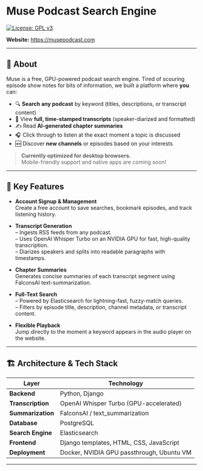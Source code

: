 # Muse Podcast Search Engine

[![License: GPL v3](https://img.shields.io/badge/License-GPLv3-blue.svg)](LICENSE)

**Website:** https://musepodcast.com

---

## 🚀 About

Muse is a free, GPU-powered podcast search engine. Tired of scouring episode show notes for bits of information, we built a platform where **you** can:

- 🔍 **Search any podcast** by keyword (titles, descriptions, or transcript content)  
- 📄 View **full, time-stamped transcripts** (speaker-diarized and formatted)  
- ✍️ Read **AI-generated chapter summaries**  
- 🎧 Click through to listen at the exact moment a topic is discussed  
- 🆕 Discover **new channels** or episodes based on your interests  

> **Currently optimized for desktop browsers.**  
> Mobile-friendly support and native apps are coming soon!

---

## 🌟 Key Features

- **Account Signup & Management**  
  Create a free account to save searches, bookmark episodes, and track listening history.

- **Transcript Generation**  
  – Ingests RSS feeds from any podcast.  
  – Uses OpenAI Whisper Turbo on an NVIDIA GPU for fast, high-quality transcription.  
  – Diarizes speakers and splits into readable paragraphs with timestamps.

- **Chapter Summaries**  
  Generates concise summaries of each transcript segment using FalconsAI text-summarization.  

- **Full-Text Search**  
  – Powered by Elasticsearch for lightning-fast, fuzzy-match queries.  
  – Filters by episode title, description, channel metadata, or transcript content.

- **Flexible Playback**  
  Jump directly to the moment a keyword appears in the audio player on the website.

---

## 🏗️ Architecture & Tech Stack

| Layer               | Technology                                  |
|---------------------|---------------------------------------------|
| **Backend**         | Python, Django                              |
| **Transcription**   | OpenAI Whisper Turbo (GPU-accelerated)      |
| **Summarization**   | FalconsAI / text_summarization              |
| **Database**        | PostgreSQL                                  |
| **Search Engine**   | Elasticsearch                               |
| **Frontend**        | Django templates, HTML, CSS, JavaScript     |
| **Deployment**      | Docker, NVIDIA GPU passthrough, Ubuntu VM   |

---

